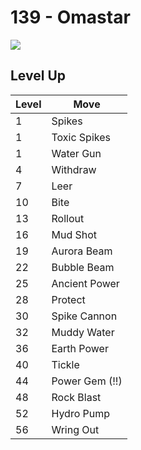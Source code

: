 # 139 - Omastar
![][139]

## Level Up

Level | Move
---   | ---
  1   | Spikes
  1   | Toxic Spikes
  1   | Water Gun
  4   | Withdraw
  7   | Leer
 10   | Bite
 13   | Rollout
 16   | Mud Shot
 19   | Aurora Beam
 22   | Bubble Beam
 25   | Ancient Power
 28   | Protect
 30   | Spike Cannon
 32   | Muddy Water
 36   | Earth Power
 40   | Tickle
 44   | Power Gem (!!)
 48   | Rock Blast
 52   | Hydro Pump
 56   | Wring Out



[139]: /img/pokemon/139.png
